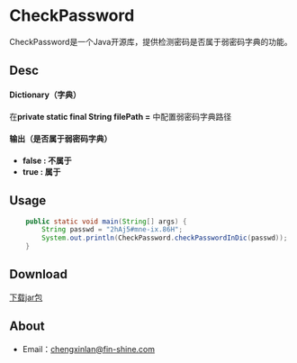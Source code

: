 CheckPassword
==
CheckPassword是一个Java开源库，提供检测密码是否属于弱密码字典的功能。

Desc
--
#### Dictionary（字典）
在****private static final String filePath =**** 中配置弱密码字典路径

#### 输出（是否属于弱密码字典）
* **false : 不属于**
* **true : 属于**   

Usage
--
```Java
    public static void main(String[] args) {
		String passwd = "2hAj5#mne-ix.86H";
		System.out.println(CheckPassword.checkPasswordInDic(passwd));
	}
```

Download
--
[下载jar包](https://github.com/venshine/CheckPasswordStrength/blob/master/CheckPasswordStrength.jar)

About
--
* Email：chengxinlan@fin-shine.com
